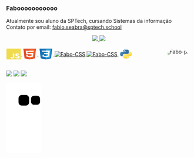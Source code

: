 ### Fabooooooooooo

Atualmente sou aluno da SPTech, cursando Sistemas da informação
<br>Contato por email: fabio.seabra@sptech.school

<div align="center">
  <a href="https://github.com/faboSPTech">
  <img height="180em" src="https://github-readme-stats.vercel.app/api?username=faboSPTech&show_icons=true&theme=dracula&include_all_commits=true&count_private=true"/>
  <img height="180em" src="https://github-readme-stats.vercel.app/api/top-langs/?username=faboSPTech&layout=compact&langs_count=7&theme=dracula"/>
</div>
 
 <div style="display: inline_block"><br>
  <img align="center" alt="Fabo-JS" height="30" width="40" src="https://raw.githubusercontent.com/devicons/devicon/master/icons/javascript/javascript-plain.svg">
  <img align="center" alt="Fabo-HTML" height="30" width="40" src="https://raw.githubusercontent.com/devicons/devicon/master/icons/html5/html5-original.svg">
  <img align="center" alt="Fabo-CSS" height="30" width="40" src="https://raw.githubusercontent.com/devicons/devicon/master/icons/css3/css3-original.svg">
  <img align="center" alt="Fabo-CSS" height="30" width="40" src="https://cdn.jsdelivr.net/gh/devicons/devicon/icons/rstudio/rstudio-original.svg"/>
  <img align="center" alt="Fabo-CSS" height="30" width="40" src="https://cdn.jsdelivr.net/gh/devicons/devicon/icons/kotlin/kotlin-original.svg" />
  <img align="center" alt="Fabo-Python" height="30" width="40" src="https://raw.githubusercontent.com/devicons/devicon/master/icons/python/python-original.svg">
  <img align="right" alt="Fabo-pic" height="150" style="border-radius:50px;" src="https://cdn.discordapp.com/attachments/492826791233191943/1038574076341538827/download20221106185848.png?width=676&height=676">
</div>
  
 ##
  
  <div>
  <a href="https://instagram.com/fabioozzz" target="_blank"><img src="https://img.shields.io/badge/-Instagram-%23E4405F?style=for-the-badge&logo=instagram&logoColor=white" target="_blank"></a>
  <a href = "mailto:fabiomoledo12@gmail.com"><img src="https://img.shields.io/badge/Gmail-D14836?style=for-the-badge&logo=gmail&logoColor=white" target="_blank"></a>
  <a href="https://www.linkedin.com/in/fabiomoledo" target="_blank"><img src="https://img.shields.io/badge/-LinkedIn-%230077B5?style=for-the-badge&logo=linkedin&logoColor=white" target="_blank"></a> 

  ![Snake animation](https://github.com/rafaballerini/rafaballerini/blob/output/github-contribution-grid-snake.svg)
  </div>
